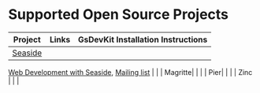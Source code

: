 # Supported Open Source Projects

| Project | Links | GsDevKit Installation Instructions |
----------|----------|-----------------------|
| [Seaside](http://www.seaside.st/) |
   [Web Development with Seaside](http://book.seaside.st/book),
   [Mailing list](http://www.seaside.st/community/mailinglist) | |
| Magritte| | |
| Pier| | |
| Zinc | | |
